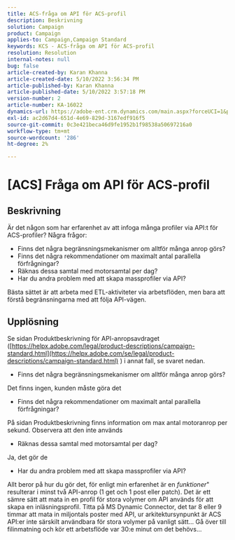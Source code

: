 ```yaml
---
title: ACS-fråga om API för ACS-profil
description: Beskrivning
solution: Campaign
product: Campaign
applies-to: Campaign,Campaign Standard
keywords: KCS - ACS-fråga om API för ACS-profil
resolution: Resolution
internal-notes: null
bug: false
article-created-by: Karan Khanna
article-created-date: 5/10/2022 3:56:34 PM
article-published-by: Karan Khanna
article-published-date: 5/10/2022 3:57:18 PM
version-number: 2
article-number: KA-16022
dynamics-url: https://adobe-ent.crm.dynamics.com/main.aspx?forceUCI=1&pagetype=entityrecord&etn=knowledgearticle&id=6cac85be-79d0-ec11-a7b5-00224809c556
exl-id: ac2d67d4-651d-4e69-829d-3167edf916f5
source-git-commit: 0c3e421beca46d9fe1952b1f98538a50697216a0
workflow-type: tm+mt
source-wordcount: '286'
ht-degree: 2%

---
```


# [ACS] Fråga om API för ACS-profil

## Beskrivning


Är det någon som har erfarenhet av att infoga många profiler via API:t för ACS-profiler? Några frågor:

- Finns det några begränsningsmekanismer om alltför många anrop görs?
- Finns det några rekommendationer om maximalt antal parallella förfrågningar?
- Räknas dessa samtal med motorsamtal per dag?
- Har du andra problem med att skapa massprofiler via API?


Bästa sättet är att arbeta med ETL-aktiviteter via arbetsflöden, men bara att förstå begränsningarna med att följa API-vägen.


## Upplösning


Se sidan Produktbeskrivning för API-anropsavdraget ([https://helpx.adobe.com/legal/product-descriptions/campaign-standard.html](https://helpx.adobe.com/se/legal/product-descriptions/campaign-standard.html) ) i annat fall, se svaret nedan.



- Finns det några begränsningsmekanismer om alltför många anrop görs?


Det finns ingen, kunden måste göra det

- Finns det några rekommendationer om maximalt antal parallella förfrågningar?


På sidan Produktbeskrivning finns information om max antal motoranrop per sekund. Observera att den inte används

- Räknas dessa samtal med motorsamtal per dag?


Ja, det gör de

- Har du andra problem med att skapa massprofiler via API?


Allt beror på hur du gör det, för enligt min erfarenhet är en *funktioner*&quot; resulterar i minst två API-anrop (1 get och 1 post eller patch). Det är ett sämre sätt att mata in en profil för stora volymer om API används för att skapa en inläsningsprofil. Titta på MS Dynamic Connector, det tar 8 eller 9 timmar att mata in miljontals poster med API, ur arkitektursynpunkt är ACS API:er inte särskilt användbara för stora volymer på vanligt sätt... Gå över till filinmatning och kör ett arbetsflöde var 30:e minut om det behövs...
